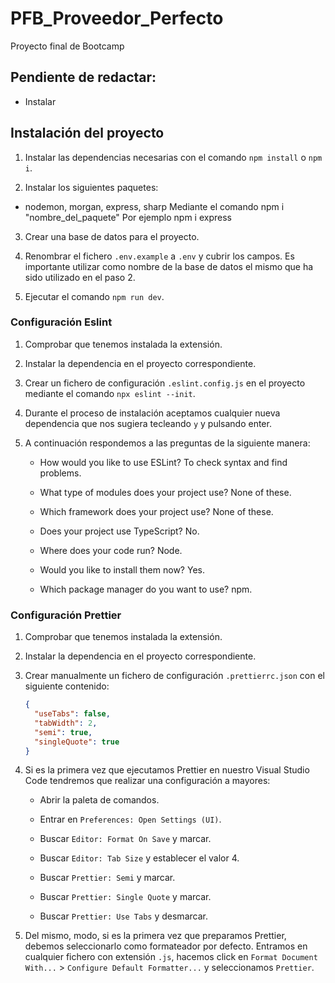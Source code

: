 # PFB_Proveedor_Perfecto

Proyecto final de Bootcamp

## Pendiente de redactar:

- Instalar

## Instalación del proyecto

1. Instalar las dependencias necesarias con el comando `npm install` o `npm i`.

2. Instalar los siguientes paquetes:

- nodemon, morgan, express, sharp
  Mediante el comando npm i "nombre_del_paquete"
  Por ejemplo npm i express

3. Crear una base de datos para el proyecto.

4. Renombrar el fichero `.env.example` a `.env` y cubrir los campos. Es importante utilizar como nombre de la base de datos el mismo que ha sido utilizado en el paso 2.

5. Ejecutar el comando `npm run dev`.

### Configuración Eslint

1. Comprobar que tenemos instalada la extensión.

2. Instalar la dependencia en el proyecto correspondiente.

3. Crear un fichero de configuración `.eslint.config.js` en el proyecto mediante el comando `npx eslint --init`.

4. Durante el proceso de instalación aceptamos cualquier nueva dependencia que nos sugiera tecleando `y` y pulsando enter.

5. A continuación respondemos a las preguntas de la siguiente manera:

   - How would you like to use ESLint? To check syntax and find problems.
   - What type of modules does your project use? None of these.

   - Which framework does your project use? None of these.

   - Does your project use TypeScript? No.

   - Where does your code run? Node.

   - Would you like to install them now? Yes.

   - Which package manager do you want to use? npm.

### Configuración Prettier

1. Comprobar que tenemos instalada la extensión.

2. Instalar la dependencia en el proyecto correspondiente.

3. Crear manualmente un fichero de configuración `.prettierrc.json` con el siguiente contenido:

   ```json
   {
     "useTabs": false,
     "tabWidth": 2,
     "semi": true,
     "singleQuote": true
   }
   ```

4. Si es la primera vez que ejecutamos Prettier en nuestro Visual Studio Code tendremos que realizar una configuración a mayores:

   - Abrir la paleta de comandos.

   - Entrar en `Preferences: Open Settings (UI)`.

   - Buscar `Editor: Format On Save` y marcar.

   - Buscar `Editor: Tab Size` y establecer el valor 4.

   - Buscar `Prettier: Semi` y marcar.

   - Buscar `Prettier: Single Quote` y marcar.

   - Buscar `Prettier: Use Tabs` y desmarcar.

5. Del mismo, modo, si es la primera vez que preparamos Prettier, debemos seleccionarlo como formateador por defecto. Entramos en cualquier fichero con extensión `.js`, hacemos click en `Format Document With...` > `Configure Default Formatter...` y seleccionamos `Prettier`.
